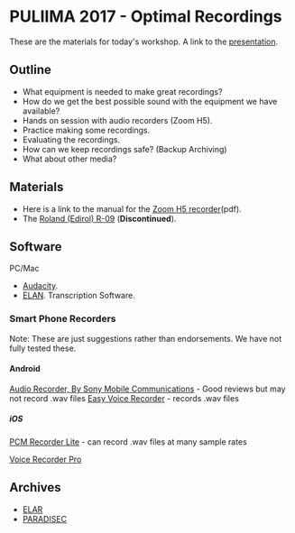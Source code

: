 # PULIIMA 2017 - Optimal Recordings

These are the materials for today's workshop. A link to the [presentation](https://www.dropbox.com/s/wud4g4l6ezxzhjr/Puliima_2017-RUILAudio.pdf?dl=0).

## Outline
- What equipment is needed to make great recordings?
- How do we get the best possible sound with the equipment we have available?
- Hands on session with audio recorders (Zoom H5).
- Practice making some recordings.
- Evaluating the recordings.
- How can we keep recordings safe? (Backup Archiving)
- What about other media?

## Materials

- Here is a link to the manual for the [Zoom H5 recorder](https://www.zoom-na.com/sites/default/files/products/downloads/pdfs/E_H5_0.pdf)(pdf).
- The [Roland (Edirol) R-09](https://static.roland.com/assets/media/pdf/r_09_brochure.pdf) (**Discontinued**).

## Software
PC/Mac
- [Audacity](http://www.audacityteam.org/home/).
- [ELAN](https://tla.mpi.nl/tools/tla-tools/elan/). Transcription Software.

### Smart Phone Recorders 
Note: These are just suggestions rather than endorsements. We have not fully tested these.

#### Android
[Audio Recorder, By Sony Mobile Communications](https://play.google.com/store/apps/details?id=com.sonymobile.androidapp.audiorecorder&hl=en) - Good reviews but may not record .wav files
[Easy Voice Recorder](https://play.google.com/store/apps/details?id=com.coffeebeanventures.easyvoicerecorder&hl=en) - records .wav files

##### iOS
[PCM Recorder Lite](https://itunes.apple.com/us/app/pcm-recorder-lite/id439572045?mt=8) - can record .wav files at many sample rates  

[Voice Recorder Pro](https://itunes.apple.com/us/app/voice-record-pro/id546983235?mt=8)

## Archives

- [ELAR](https://www.soas.ac.uk/elar/)
- [PARADISEC](http://www.paradisec.org.au/)
